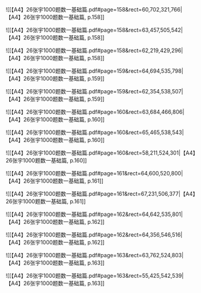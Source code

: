 ![[【A4】26张宇1000题数一基础篇.pdf#page=158&rect=60,702,321,766|【A4】26张宇1000题数一基础篇, p.158]]


![[【A4】26张宇1000题数一基础篇.pdf#page=158&rect=63,457,505,542|【A4】26张宇1000题数一基础篇, p.158]]



![[【A4】26张宇1000题数一基础篇.pdf#page=158&rect=62,219,429,296|【A4】26张宇1000题数一基础篇, p.158]]



![[【A4】26张宇1000题数一基础篇.pdf#page=159&rect=64,694,535,798|【A4】26张宇1000题数一基础篇, p.159]]



![[【A4】26张宇1000题数一基础篇.pdf#page=159&rect=62,354,538,507|【A4】26张宇1000题数一基础篇, p.159]]



![[【A4】26张宇1000题数一基础篇.pdf#page=160&rect=63,684,466,806|【A4】26张宇1000题数一基础篇, p.160]]



![[【A4】26张宇1000题数一基础篇.pdf#page=160&rect=65,465,538,543|【A4】26张宇1000题数一基础篇, p.160]]



![[【A4】26张宇1000题数一基础篇.pdf#page=160&rect=58,211,524,301|【A4】26张宇1000题数一基础篇, p.160]]



![[【A4】26张宇1000题数一基础篇.pdf#page=161&rect=64,600,520,800|【A4】26张宇1000题数一基础篇, p.161]]



![[【A4】26张宇1000题数一基础篇.pdf#page=161&rect=67,231,506,377|【A4】26张宇1000题数一基础篇, p.161]]



![[【A4】26张宇1000题数一基础篇.pdf#page=162&rect=64,642,535,801|【A4】26张宇1000题数一基础篇, p.162]]



![[【A4】26张宇1000题数一基础篇.pdf#page=162&rect=64,356,546,516|【A4】26张宇1000题数一基础篇, p.162]]



![[【A4】26张宇1000题数一基础篇.pdf#page=163&rect=63,762,524,803|【A4】26张宇1000题数一基础篇, p.163]]



![[【A4】26张宇1000题数一基础篇.pdf#page=163&rect=55,425,542,539|【A4】26张宇1000题数一基础篇, p.163]]



